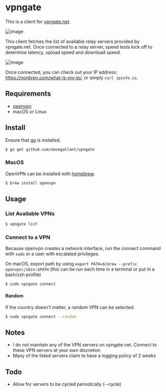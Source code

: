 # vpngate

This is a client for [vpngate.net](https://www.vpngate.net/).

![image](https://user-images.githubusercontent.com/4519234/103308173-ce250780-49df-11eb-9032-ef832e5b9463.png)

This client fetches the list of available relay servers provided by vpngate.net. Once connected to a relay server, speed tests kick off to determine latency, upload speed and download speed.

![image](https://user-images.githubusercontent.com/4519234/103308641-e47f9300-49e0-11eb-8ff2-77c6e3e8cc7b.png)

Once connected, you can check out your IP address: https://nordvpn.com/what-is-my-ip/, or simply `curl ipinfo.io`.

## Requirements

- [openvpn](https://github.com/OpenVPN/openvpn)
- macOS or Linux

## Install

Ensure that [go](https://golang.org/doc/install) is installed.

```sh
$ go get github.com/davegallant/vpngate
```

### MacOS

OpenVPN can be installed with [homebrew](https://brew.sh/).

```sh
$ brew install openvpn
```

## Usage

### List Available VPNs

```sh
$ vpngate list
```

### Connect to a VPN

Because openvpn creates a network interface, run the connect command with `sudo` or a user with escalated privileges.

On macOS, export path by using `export PATH=$(brew --prefix openvpn)/sbin:$PATH` (this can be run each time in a terminal or put in a bash/zsh profile)

```sh
$ sudo vpngate connect
```

#### Random

If the country doesn't matter, a random VPN can be selected:

```sh
$ sudo vpngate connect --random
```

## Notes

- I do not maintain any of the VPN servers on vpngate.net. Connect to these VPN servers at your own discretion
- Many of the listed servers claim to have a logging policy of 2 weeks


## Todo

- Allow for servers to be cycled periodically (--cycle)
